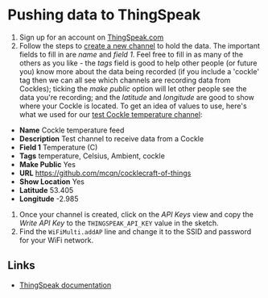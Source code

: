 # Pushing data to ThingSpeak

1. Sign up for an account on [ThingSpeak.com](http://thingspeak.com)
1. Follow the steps to [create a new channel](https://uk.mathworks.com/help/thingspeak/collect-data-in-a-new-channel.html) to hold the data.  The important fields to fill in are *name* and *field 1*.  Feel free to fill in as many of the others as you like - the *tags* field is good to help other people (or future you) know more about the data being recorded (if you include a 'cockle' tag then we can all see which channels are recording data from Cockles); ticking the *make public* option will let other people see the data you're recording; and the *latitude* and *longitude* are good to show where your Cockle is located.  To get an idea of values to use, here's what we used for our [test Cockle temperature channel](https://thingspeak.com/channels/96166):
  * **Name** Cockle temperature feed
  * **Description** Test channel to receive data from a Cockle
  * **Field 1** Temperature (C)
  * **Tags** temperature, Celsius, Ambient, cockle
  * **Make Public** Yes
  * **URL** https://github.com/mcqn/cocklecraft-of-things
  * **Show Location** Yes
  * **Latitude** 53.405
  * **Longitude** -2.985
1. Once your channel is created, click on the *API Keys* view and copy the *Write API Key* to the ```THINGSPEAK_API_KEY``` value in the sketch.
1. Find the ```WiFiMulti.addAP``` line and change it to the SSID and password for your WiFi network.

## Links

 * [ThingSpeak documentation](https://uk.mathworks.com/help/thingspeak/index.html)

